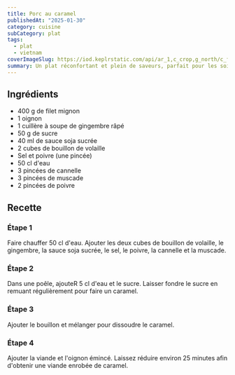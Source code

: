 ```yaml
---
title: Porc au caramel
publishedAt: "2025-01-30"
category: cuisine
subCategory: plat
tags:
  - plat
  - vietnam
coverImageSlug: https://iod.keplrstatic.com/api/ar_1,c_crop,g_north/c_fill,dpr_auto,f_auto,q_70,w_750/mon_marche/Photo_Recette_1.jpg
summary: Un plat réconfortant et plein de saveurs, parfait pour les soirées d'hiver
---
```


## Ingrédients

- 400 g de filet mignon
- 1 oignon
- 1 cuillère à soupe de gingembre râpé
- 50 g de sucre
- 40 ml de sauce soja sucrée
- 2 cubes de bouillon de volaille
- Sel et poivre (une pincée)
- 50 cl d'eau
- 3 pincées de cannelle
- 3 pincées de muscade
- 2 pincées de poivre

## Recette

### Étape 1

Faire chauffer 50 cl d'eau. Ajouter les deux cubes de bouillon de volaille, le gingembre, la sauce soja sucrée, le sel, le poivre, la cannelle et la muscade.

### Étape 2

Dans une poêle, ajouteR 5 cl d'eau et le sucre. Laisser fondre le sucre en remuant régulièrement pour faire un caramel.

### Étape 3

Ajouter le bouillon et mélanger pour dissoudre le caramel.

### Étape 4

Ajouter la viande et l'oignon émincé. Laissez réduire environ 25 minutes afin d'obtenir une viande enrobée de caramel.
